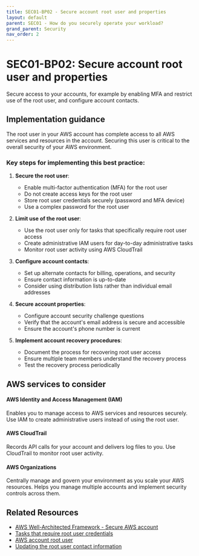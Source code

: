 ```yaml
---
title: SEC01-BP02 - Secure account root user and properties
layout: default
parent: SEC01 - How do you securely operate your workload?
grand_parent: Security
nav_order: 2
---
```


<div class="pillar-header">
  <h1>SEC01-BP02: Secure account root user and properties</h1>
  <p>Secure access to your accounts, for example by enabling MFA and restrict use of the root user, and configure account contacts.</p>
</div>

## Implementation guidance

The root user in your AWS account has complete access to all AWS services and resources in the account. Securing this user is critical to the overall security of your AWS environment.

### Key steps for implementing this best practice:

1. **Secure the root user**:
   - Enable multi-factor authentication (MFA) for the root user
   - Do not create access keys for the root user
   - Store root user credentials securely (password and MFA device)
   - Use a complex password for the root user

2. **Limit use of the root user**:
   - Use the root user only for tasks that specifically require root user access
   - Create administrative IAM users for day-to-day administrative tasks
   - Monitor root user activity using AWS CloudTrail

3. **Configure account contacts**:
   - Set up alternate contacts for billing, operations, and security
   - Ensure contact information is up-to-date
   - Consider using distribution lists rather than individual email addresses

4. **Secure account properties**:
   - Configure account security challenge questions
   - Verify that the account's email address is secure and accessible
   - Ensure the account's phone number is current

5. **Implement account recovery procedures**:
   - Document the process for recovering root user access
   - Ensure multiple team members understand the recovery process
   - Test the recovery process periodically

## AWS services to consider

<div class="aws-service">
  <div class="aws-service-content">
    <h4>AWS Identity and Access Management (IAM)</h4>
    <p>Enables you to manage access to AWS services and resources securely. Use IAM to create administrative users instead of using the root user.</p>
  </div>
</div>

<div class="aws-service">
  <div class="aws-service-content">
    <h4>AWS CloudTrail</h4>
    <p>Records API calls for your account and delivers log files to you. Use CloudTrail to monitor root user activity.</p>
  </div>
</div>

<div class="aws-service">
  <div class="aws-service-content">
    <h4>AWS Organizations</h4>
    <p>Centrally manage and govern your environment as you scale your AWS resources. Helps you manage multiple accounts and implement security controls across them.</p>
  </div>
</div>

<div class="related-resources">
  <h2>Related Resources</h2>
  <ul>
    <li><a href="https://docs.aws.amazon.com/wellarchitected/latest/security-pillar/sec_securely_operate_workload_secure_account.html">AWS Well-Architected Framework - Secure AWS account</a></li>
    <li><a href="https://docs.aws.amazon.com/accounts/latest/reference/root-user-tasks.html">Tasks that require root user credentials</a></li>
    <li><a href="https://docs.aws.amazon.com/IAM/latest/UserGuide/id_root-user.html">AWS account root user</a></li>
    <li><a href="https://docs.aws.amazon.com/accounts/latest/reference/manage-acct-update-root-user.html">Updating the root user contact information</a></li>
  </ul>
</div>
